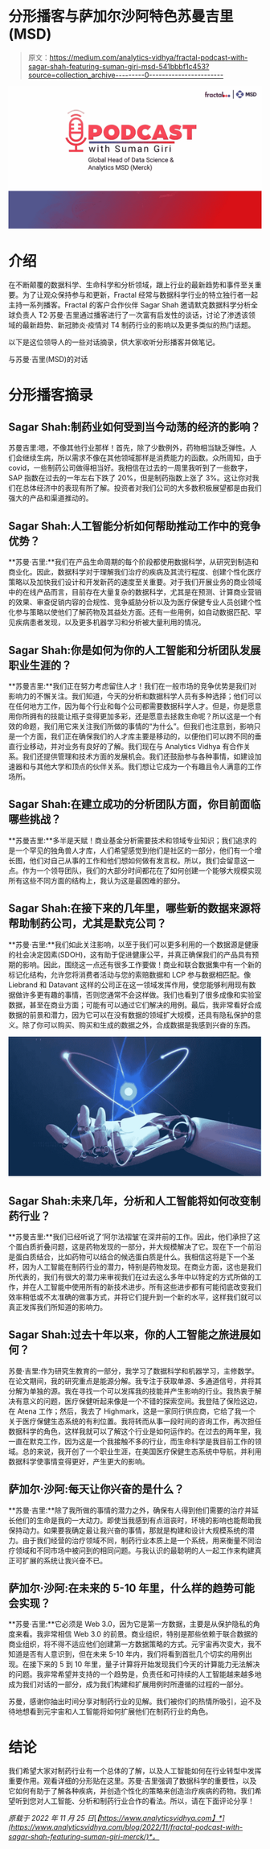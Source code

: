 # 分形播客与萨加尔沙阿特色苏曼吉里(MSD)

> 原文：<https://medium.com/analytics-vidhya/fractal-podcast-with-sagar-shah-featuring-suman-giri-msd-541bbbf1c453?source=collection_archive---------0----------------------->

![](img/fb2e5d1644e033e48acbb24135be468f.png)

# 介绍

在不断颠覆的数据科学、生命科学和分析领域，跟上行业的最新趋势和事件至关重要。为了让观众保持参与和更新，Fractal 经常与数据科学行业的特立独行者一起主持一系列播客。Fractal 的客户合作伙伴 Sagar Shah 邀请默克数据科学分析全球负责人 T2·苏曼·吉里通过播客进行了一次富有启发性的谈话，讨论了渗透该领域的最新趋势、新冠肺炎·疫情对 T4 制药行业的影响以及更多类似的热门话题。

以下是这位领导人的一些对话摘录，供大家收听分形播客并做笔记。

与苏曼·吉里(MSD)的对话

# 分形播客摘录

## Sagar Shah:制药业如何受到当今动荡的经济的影响？

苏曼吉里:嗯，不像其他行业那样！首先，除了少数例外，药物相当缺乏弹性。人们会继续生病，所以需求不像在其他领域那样是消费能力的函数。众所周知，由于 covid，一些制药公司做得相当好。我相信在过去的一周里我听到了一些数字，SAP 指数在过去的一年左右下跌了 20%，但是制药指数上涨了 3%。这让你对我们在总体经济中的表现有所了解。投资者对我们公司的大多数积极展望都是由我们强大的产品和渠道推动的。

## Sagar Shah:人工智能分析如何帮助推动工作中的竞争优势？

**苏曼·吉里:**我们在产品生命周期的每个阶段都使用数据科学，从研究到制造和商业化。因此，数据科学对于理解我们治疗的疾病及其流行程度、创建个性化医疗策略以及加快我们设计和开发新药的速度至关重要。对于我们开展业务的商业领域中的在线产品而言，目前存在大量复杂的数据科学，尤其是在预测、计算商业营销的效果、审查促销内容的合规性、竞争威胁分析以及为医疗保健专业人员创建个性化参与策略以使他们了解药物及其益处方面。还有一些用例，如自动数据匹配、罕见疾病患者发现，以及更多机器学习和分析被大量利用的情况。

## Sagar Shah:你是如何为你的人工智能和分析团队发展职业生涯的？

**苏曼吉里:**我们正在努力考虑留住人才！我们在一般市场的竞争优势是我们对影响力的不懈关注。我们知道，今天的分析和数据科学人员有多种选择；他们可以在任何地方工作，因为每个行业和每个公司都需要数据科学人才。但是，你是愿意用你所拥有的技能让瓶子变得更加多彩，还是愿意去拯救生命呢？所以这是一个有效的命题，我们用它来关注我们所做的事情的“为什么”。但我们也注意到，影响只是一个方面，我们正在确保我们的人才库主要是移动的，以便他们可以跨不同的垂直行业移动，并对业务有良好的了解。我们现在与 Analytics Vidhya 有合作关系。我们还提供管理和技术方面的发展机会。我们还鼓励参与各种事情，如建设加速器和与其他大学和顶点的伙伴关系。我们想让它成为一个有趣且令人满意的工作场所。

## Sagar Shah:在建立成功的分析团队方面，你目前面临哪些挑战？

**苏曼吉里:**多半是天赋！商业基金分析需要技术和领域专业知识；我们追求的是一个罕见的独角兽人才库，人们希望感觉到他们是社区的一部分，他们有一个增长图，他们对自己从事的工作和他们想如何做有发言权。所以，我们会留意这一点。作为一个领导团队，我们的大部分时间都花在了如何创建一个能够大规模实现所有这些不同方面的结构上，我认为这是最困难的部分。

## Sagar Shah:在接下来的几年里，哪些新的数据来源将帮助制药公司，尤其是默克公司？

**苏曼·吉里:**我们如此关注影响，以至于我们可以更多利用的一个数据源是健康的社会决定因素(SDOH)，这有助于促进健康公平，并真正确保我们的产品具有预期的影响。因此，围绕这一点还有很多工作要做！商业和联合数据集中有一个新的标记化结构，允许您将消费者活动与您的索赔数据和 LCP 参与数据相匹配。像 Liebrand 和 Datavant 这样的公司正在这一领域发挥作用，使您能够利用现有数据做许多更有趣的事情，否则您通常不会这样做。我们也看到了很多成像和实验室数据，甚至在商业方面；可能有可以通过它们解决的用例。最后，我非常看好合成数据的前景和潜力，因为它可以在没有数据的领域扩大规模，还具有隐私保护的意义。除了你可以购买、购买和生成的数据之外，合成数据是我感到兴奋的东西。

![](img/60a1736b2e8b455c3a9168d5f1ee0ca3.png)

## Sagar Shah:未来几年，分析和人工智能将如何改变制药行业？

**苏曼吉里:**我们已经听说了‘阿尔法褶皱’在深井前的工作。因此，他们承担了这个蛋白质折叠问题，这是药物发现的一部分，并大规模解决了它。现在下一个前沿是蛋白质结合，比如药物可以结合的候选蛋白质是什么。我相信这将是下一个圣杯，因为人工智能在制药行业的潜力，特别是药物发现。在商业方面，这也是我们所代表的，我们有很大的潜力来审视我们在过去这么多年中以特定的方式所做的工作，并在人工智能中使用所有的新技术进步。所有这些进步都有可能彻底改变我们效率稍低或不太准确的做事方式，并将它们提升到一个新的水平，这样我们就可以真正发挥我们所知道的影响力。

## Sagar Shah:过去十年以来，你的人工智能之旅进展如何？

苏曼·吉里:作为研究生教育的一部分，我学习了数据科学和机器学习，主修数学。在论文期间，我的研究重点是能源分解。我专注于获取单源、多通道信号，并将其分解为单独的源。我在寻找一个可以发挥我的技能并产生影响的行业。我热衷于解决有意义的问题，医疗保健听起来像是一个不错的探索空间。我登陆了保险这边，在 Atena 工作；然后，我去了 Highmark，这是一家同行供应商，它给了我一个关于医疗保健生态系统的有利位置。我将转而从事一段时间的咨询工作，再次担任数据科学的角色，这样我就可以了解这个行业是如何运作的。在过去的两年里，我一直在默克工作，因为这是一个我接触不多的行业，而生命科学是我目前工作的领域。总的来说，我开创了一个职业生涯，在美国医疗保健生态系统中导航，并利用数据科学使事情变得更好，产生更大的影响。

## 萨加尔·沙阿:每天让你兴奋的是什么？

**苏曼·吉里:**除了我所做的事情的潜力之外，确保有人得到他们需要的治疗并延长他们的生命是我的一大动力。即使当我感到有点沮丧时，环境的影响也能帮助我保持动力。如果要我确定最让我兴奋的事情，那就是构建和设计大规模系统的潜力。由于我们经营的治疗领域不同，制药行业本质上是一个系统，用来衡量不同治疗领域和不同市场中被问到的相同问题。与我认识的最聪明的人一起工作来构建真正可扩展的系统让我兴奋不已。

## 萨加尔·沙阿:在未来的 5-10 年里，什么样的趋势可能会实现？

**苏曼·吉里:**它必须是 Web 3.0，因为它是第一方数据，主要是从保护隐私的角度来看。我非常相信 Web 3.0 的前景。商业组织，特别是那些依赖于联合数据的商业组织，将不得不适应他们创建第一方数据策略的方式。元宇宙再次变大，我不知道是否有人意识到，但在未来 5-10 年内，我们将看到首批几个切实的用例出现。在接下来的 5 到 10 年里，量子计算将开始发现我们今天的计算能力无法解决的问题。我非常希望并支持的一个趋势是，负责任和可持续的人工智能越来越多地成为我们对话的一部分，成为我们构建和扩展用例时所遵循的过程的一部分。

苏曼，感谢你抽出时间分享对制药行业的见解。我们被你们的热情所吸引，迫不及待地想看到元宇宙和人工智能将如何扩展他们在制药行业的角色。

# 结论

我们希望大家对制药行业有一个总体的了解，以及人工智能如何在行业转型中发挥重要作用。观看详细的分形贴在这里。苏曼·吉里强调了数据科学的重要性，以及它如何有助于了解各种疾病，并创造个性化的策略来创造治疗疾病的药物。我们希望听到您对人工智能、分析和制药行业合作的看法。所以，请在下面评论分享！

*原载于 2022 年 11 月 25 日*[*【https://www.analyticsvidhya.com】*](https://www.analyticsvidhya.com/blog/2022/11/fractal-podcast-with-sagar-shah-featuring-suman-giri-merck/)*。*